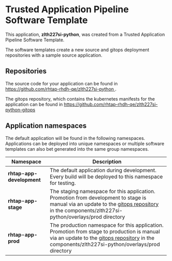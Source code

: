 # Trusted Application Pipeline Software Template

This application, **zlth227si-python**, was created from a Trusted Application Pipeline Software Template.

The software templates create a new source and gitops deployment repositories with a sample source application. 

## Repositories

The source code for your application can be found in [https://github.com/rhtap-rhdh-qe/zlth227si-python ](https://github.com/rhtap-rhdh-qe/zlth227si-python ).
 
The gitops repository, which contains the kubernetes manifests for the application can be found in 
[https://github.com/rhtap-rhdh-qe/zlth227si-python-gitops ](https://github.com/rhtap-rhdh-qe/zlth227si-python-gitops ) 

## Application namespaces 

The default application will be found in the following namespaces. Applications can be deployed into unique namespaces or multiple software templates can also bet generated into the same group namespaces.  

|  Namespace   |  Description   |  
| -------- | -------- |   
| **rhtap-app-development** | The default application during development. Every build will be deployed to this namespace for testing. | 
| **rhtap-app-stage** | The staging namespace for this application. Promotion from development to stage is manual via an update to the [gitops repository](https://github.com/rhtap-rhdh-qe/zlth227si-python-gitops ) in the components/zlth227si-python/overlays/prod directory |  
| **rhtap-app-prod** | The production namespace for this application. Promotion from stage to production is manual via an update to the [gitops repository](https://github.com/rhtap-rhdh-qe/zlth227si-python-gitops ) in the components/zlth227si-python/overlays/prod directory | 